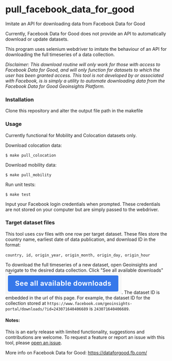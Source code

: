 # pull_facebook_data_for_good
Imitate an API for downloading data from Facebook Data for Good

Currently, Facebook Data for Good does not provide an API to automatically download or update datasets.

This program uses selenium webdriver to imitate the behaviour of an API for downloading the full timeseries of a data collection.

*Disclaimer: This download routine will only work for those with access to Facebook Data for Good, and will only function for datasets to which the user has been granted access. This tool is not developed by or associated with Facebook, is is simply a utility to automate downloading data from the Facebook Data for Good Geoinsights Platform.*

### Installation
Clone this repository and alter the output file path in the makefile

### Usage

Currently functional for Mobility and Colocation datasets only.   

Download colocation data:  
```shell
$ make pull_colocation
```

Download mobility data:  
```shell
$ make pull_mobility
```

Run unit tests:
```shell
$ make test
```

Input your Facebook login credentials when prompted. These credentials are not stored on your computer but are simply passed to the webdriver.


### Target dataset files

This tool uses csv files with one row per target dataset. These files store the country name, earliest date of data publication, and download ID in the format:  

`country, id, origin_year, origin_month, origin_day, origin_hour`

To download the full timeseries of a new dataset, open Geoinsights and navigate to the desired data collection. Click "See all available downloads" ![](download_button.png). The dataset ID is embedded in the url of this page. For example, the dataset ID for the collection stored at `https://www.facebook.com/geoinsights-portal/downloads/?id=243071640406689` is `243071640406689`.

#### Notes:
This is an early release with limited functionality, suggestions and contributions are welcome. To request a feature or report an issue with this tool, please [open an issue](https://github.com/hamishgibbs/pull_facebook_data_for_good/issues/new).

More info on Facebook Data for Good: https://dataforgood.fb.com/
